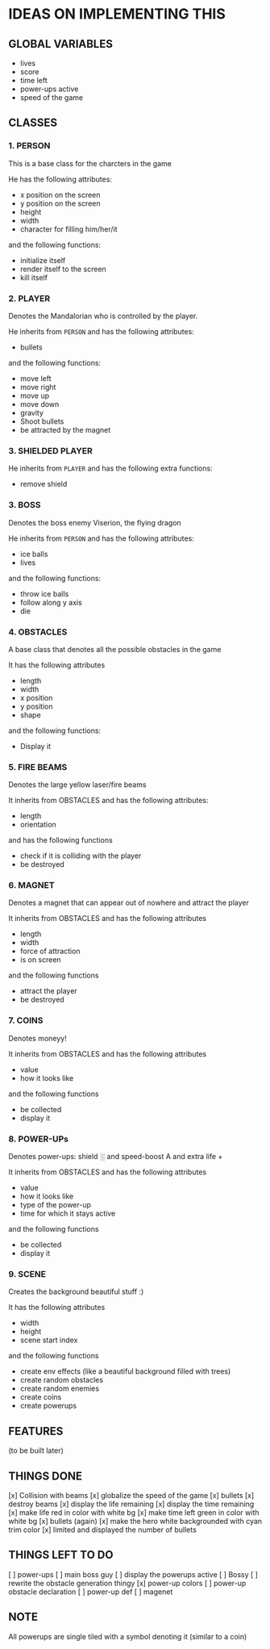 # IDEAS ON IMPLEMENTING THIS

## GLOBAL VARIABLES

- lives
- score
- time left
- power-ups active
- speed of the game

## CLASSES

### 1. PERSON

This is a base class for the charcters in the game  

He has the following attributes:

- x position on the screen
- y position on the screen
- height
- width
- character for filling him/her/it

and the following functions:

- initialize itself
- render itself to the screen
- kill itself

### 2. PLAYER

Denotes the Mandalorian who is controlled by the player.

He inherits from `PERSON` and has the following attributes:

- bullets

and the following functions:

- move left
- move right
- move up
- move down
- gravity
- Shoot bullets
- be attracted by the magnet

### 3. SHIELDED PLAYER

He inherits from `PLAYER` and has the following extra functions:

- remove shield

### 3. BOSS

Denotes the boss enemy Viserion, the flying dragon

He inherits from `PERSON` and has the following attributes:

- ice balls
- lives

and the following functions:

- throw ice balls
- follow along y axis
- die

### 4. OBSTACLES

A base class that denotes all the possible obstacles in the game

It has the following attributes

- length
- width
- x position
- y position
- shape

and the following functions:

- Display it

### 5. FIRE BEAMS

Denotes the large yellow laser/fire beams

It inherits from OBSTACLES and has the following attributes:

- length
- orientation

and has the following functions

- check if it is colliding with the player
- be destroyed

### 6. MAGNET

Denotes a magnet that can appear out of nowhere and attract the player

It inherits from OBSTACLES and has the following attributes

- length
- width
- force of attraction
- is on screen

and the following functions

- attract the player
- be destroyed

### 7. COINS

Denotes moneyy!

It inherits from OBSTACLES and has the following attributes

- value
- how it looks like

and the following functions

- be collected
- display it

### 8. POWER-UPs

Denotes power-ups: shield ░ and speed-boost A and extra life +

It inherits from OBSTACLES and has the following attributes

- value
- how it looks like
- type of the power-up
- time for which it stays active

and the following functions

- be collected
- display it

### 9. SCENE

Creates the background beautiful stuff :)

It has the following attributes

- width
- height
- scene start index

and the following functions

- create env effects (like a beautiful background filled with trees)
- create random obstacles
- create random enemies
- create coins
- create powerups

## FEATURES

(to be built later)

## THINGS DONE

[x] Collision with beams
[x] globalize the speed of the game
[x] bullets
[x] destroy beams
[x] display the life remaining
[x] display the time remaining
[x] make life red in color with white bg
[x] make time left green in color with white bg
[x] bullets (again)
[x] make the hero white backgrounded with cyan trim color
[x] limited and displayed the number of bullets

## THINGS LEFT TO DO

[ ] power-ups
[ ] main boss guy
[ ] display the powerups active
[ ] Bossy
[ ] rewrite the obstacle generation thingy
[x] power-up colors
[ ] power-up obstacle declaration
[ ] power-up def
[ ] magenet

## NOTE

All powerups are single tiled with a symbol denoting it (similar to a coin)
